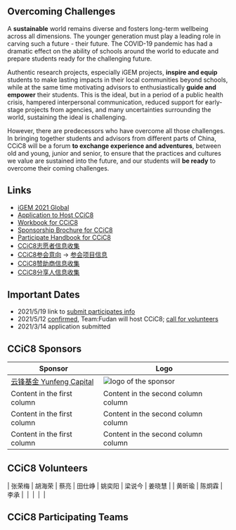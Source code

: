 ## Overcoming Challenges

A **sustainable** world remains diverse and fosters long-term wellbeing across all dimensions. The younger generation must play a leading role in carving such a future - their future. The COVID-19 pandemic has had a dramatic effect on the ability of schools around the world to educate and prepare students ready for the challenging future.

Authentic research projects, especially iGEM projects, **inspire and equip** students to make lasting impacts in their local communities beyond schools, while at the same time motivating advisors to enthusiastically **guide and empower** their students. This is the ideal, but in a period of a public health crisis, hampered interpersonal communication, reduced support for early-stage projects from agencies, and many uncertainties surrounding the world, sustaining the ideal is challenging.

However, there are predecessors who have overcome all those challenges. In bringing together students and advisors from different parts of China, CCiC8 will be a forum **to exchange experience and adventures**, between old and young, junior and senior, to ensure that the practices and cultures we value are sustained into the future, and our students will **be ready** to overcome their coming challenges.


## Links
- [iGEM 2021 Global](https://igem2021global.slack.com)
- [Application to Host CCiC8](https://shimo.im/docs/osqPvsJl3IcnSFlF/)
- [Workbook for CCiC8](https://shimo.im/docs/r2SSnM80etAyLTP1/)
- [Sponsorship Brochure for CCiC8]()  <!-- https://shimo.im/docs/yaWIlYCmSN4ahjwu/ -->
- [Participate Handbook for CCiC8]()
- [CCiC8志愿者信息收集](https://www.wjx.cn/vj/rYR3vK6.aspx)
- [CCiC8参会意向](https://www.wjx.cn/vj/hWQFAcz.aspx) &rarr; [参会项目信息](https://www.wjx.cn/vj/h4icxcB.aspx)
- [CCiC8赞助商信息收集]()
- [CCiC8分享人信息收集]()

## Important Dates
- 2021/5/19 link to [submit participates info](https://www.wjx.cn/vj/hWQFAcz.aspx)
- 2021/5/12 [confirmed](https://mp.weixin.qq.com/s/LYhkFu_zWy_HawdHUh7pHw), Team:Fudan will host CCiC8; [call for volunteers](https://www.wjx.cn/vj/rYR3vK6.aspx)
- 2021/3/14 application submitted

## CCiC8 Sponsors

|Sponsor |Logo |
|----|----|
|[云锋基金 Yunfeng Capital](http://www.yfc.cn) |![logo of the sponsor](https://raw.githubusercontent.com/coronin/ccic8/gh-pages/sponser-logo/yunfeng.svg) |
|Content in the first column | Content in the second column column |
|Content in the first column | Content in the second column column |
|Content in the first column | Content in the second column column |

## CCiC8 Volunteers

| 张荣梅 | 胡海荣 | 蔡亮 | 田仕峥 | 姚奕阳 | 梁说今 | 姜晓慧 |
| 黄昕瑜 | 陈炯霖 | 李承 | &nbsp;| &nbsp;| &nbsp;| &nbsp;|

## CCiC8 Participating Teams
<!-- teams, table autogenerated -->
